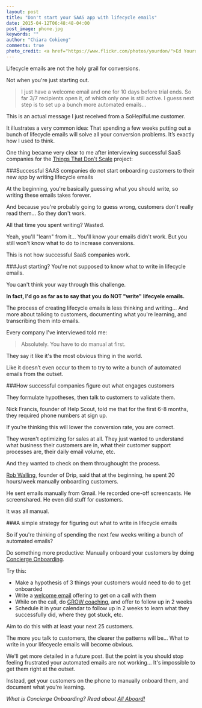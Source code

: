 ```yaml
---
layout: post
title: "Don't start your SAAS app with lifecycle emails"
date: 2015-04-12T06:48:48-04:00
post_image: phone.jpg
keywords: ""
author: "Chiara Cokieng"
comments: true
photo_credit: <a href="https://www.flickr.com/photos/yourdon/">Ed Yourdon</a>
---
```

Lifecycle emails are not the holy grail for conversions.

Not when you're just starting out.

>I just have a welcome email and one for 10 days before  trial ends. So far 3/7 recipients open it, of which only one is still active. I guess next step is to set up a bunch more automated emails...

This is an actual message I just received from a SoHeplful.me customer.

It illustrates a very common idea: That spending a few weeks putting out a bunch of lifecycle emails will solve all your conversion problems. It’s exactly how I used to think.

One thing became very clear to me after interviewing successful SaaS companies for the [Things That Don't Scale](http://blog.allaboard.io/things_dont_scale/) project:

###Successful SAAS companies do not start onboarding customers to their new app by writing lifecycle emails

At the beginning, you're basically guessing what you should write, so writing these emails takes forever.

And because you're probably going to guess wrong, customers don't really read them... So they don't work.

All that time you spent writing? Wasted.

Yeah, you'll "learn" from it... You'll know your emails didn't work. But you still won't know what to do to increase conversions.

This is not how successful SaaS companies work.

###Just starting? You're not supposed to know what to write in lifecycle emails.

You can't think your way through this challenge.

**In fact, I'd go as far as to say that  you do NOT "write" lifecyele emails.**

The process of creating lifecycle emails is less thinking and writing... And more about talking to customers, documenting what you're learning, and transcribing them into emails.

Every company I've interviewed told me:

>Absolutely. You have to do manual at first.

They say it like it's the most obvious thing in the world.

Like it doesn’t even occur to them to try to write a bunch of automated emails from the outset.

###How successful companies figure out what engages customers

They formulate hypotheses, then talk to customers to validate them.

Nick Francis, founder of Help Scout, told me that for the first 6-8 months, they required phone numbers at sign up.

If you’re thinking this will lower the conversion rate,  you are correct.

They weren't optimizing for sales at all. They just wanted to understand what business their customers are in, what their customer support processes are, their daily email volume, etc.

And they wanted to  check on them throughought the process.

[Rob Walling](http://blog.allaboard.io/blog/robwalling/), founder of Drip, said that at the beginning, he spent 20 hours/week manually onboarding customers.

He sent emails manually from Gmail. He recorded one-off screencasts. He screenshared. He even did stuff for customers.

It was all manual.

###A simple strategy for figuring out what to write in lifecycle emails

So if you're thinking of spending the next few weeks writing a bunch of automated emails?

Do something more productive: Manually onboard your customers by doing [Concierge Onboarding](http://blog.allaboard.io/allaboardio/).

Try this:

+ Make a hypothesis of 3 things your customers would need to do to get onboarded
+ Write a [welcome email](http://blog.allaboard.io/blog/onboarding_emails/) offering to get on a call with them
+ While on the call, do [GROW coaching](http://blog.allaboard.io/blog/challenge-customers-during-your-saas-startups-onboarding/), and offer to follow up in 2 weeks
+ Schedule it in your calendar to follow up in 2 weeks to learn what they successfully did, where they got stuck, etc.

Aim to do this with at least your next 25 customers.

The more you talk to customers, the clearer the patterns will be... What to write in your lifecyecle emails will become obvious.

We'll get more detailed in a future post. But the point is you should stop feeling frustrated your automated emails are not working... It's impossible to get them right at the outset.

Instead, get your customers on the phone to manually onboard them, and document what you're learning.

*What is Concierge Onboarding? Read about <a href="http://blog.allaboard.io/about/">All Aboard!</a>*